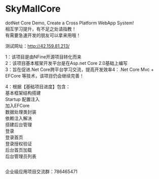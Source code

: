 # SkyMallCore
dotNet Core Demo, Create a Cross Platform WebApp System!</br>
相互学习提升，有不足之处请指教！</br>
有需要急速开发的朋友可以拿来用哦！</br>

测试网址：http://42.159.81.213/

1：该项目是由NFine开源项目转化而来 </br>
2：该项目基本框架开发平台是在Asp.net Core 2.0基础上编写</br>
3：旨在促进.Net Core跨平台学习交流，提高开发效率4：.Net Core Mvc + EFCore 等技术，该项目仍会继续完善！</br>

4：根据【基础项目进度】包含：</br>
基本框架结构搭建</br>
Startup 配置注入</br>
加入EFCore</br>
数据处理类封装</br>
依赖注入解决</br>
搭建后台管理</br>
登录</br>
登录首页</br>
登录授权验证</br>
后台首页加载</br>
后台管理员列表</br>

<img src="https://images2018.cnblogs.com/blog/625285/201805/625285-20180516113528690-243494602.png" alt="">

企业级应用项目交流群：786465471
<p><img src="https://images2018.cnblogs.com/blog/625285/201805/625285-20180525202029905-148589805.png" alt=""></p>
